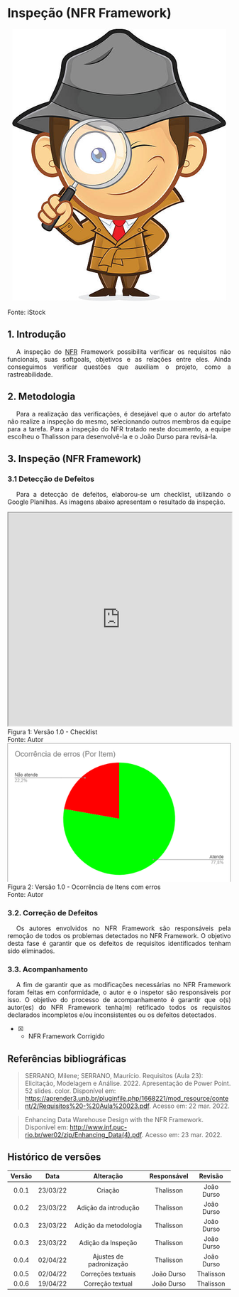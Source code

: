 # Inspeção (NFR Framework)

<div class="container">
    <div class="row">
        <div class="col">
            <p align="center">
                <img src="https://raw.githubusercontent.com/Requisitos-de-Software/2021.2-MedSUS/main/docs/assets/inspector_image.jpg">
                <figcaption>Fonte: iStock</figcaption>
            </p>
        </div>
    </div>
</div>

## 1. Introdução

<p style="text-indent: 20px; text-align: justify">
A inspeção do <a href="https://requisitos-de-software.github.io/2021.2-MedSUS/modeling/nfr/">NFR</a> Framework possibilita verificar os requisitos não funcionais, suas softgoals, objetivos e as relações entre eles. Ainda conseguimos verificar questões que auxiliam o projeto, como a rastreabilidade.
</p>

## 2. Metodologia

<p style="text-indent: 20px; text-align: justify">
Para a realização das verificações, é desejável que o autor do artefato não realize a inspeção do mesmo, selecionando outros membros da equipe para a tarefa. Para a inspeção do NFR tratado neste documento, a equipe escolheu o Thalisson para desenvolvê-la e o João Durso para revisá-la.
</p>

## 3. Inspeção (NFR Framework)

### 3.1 Detecção de Defeitos

<p style="text-indent: 20px; text-align: justify">
Para a detecção de defeitos, elaborou-se um checklist, utilizando o Google Planilhas. As imagens abaixo apresentam o resultado da inspeção.
</p>

<div class="center-card">
    <iframe src="https://docs.google.com/spreadsheets/d/e/2PACX-1vT9C69lh7scM-uGtMhpOFdcclsbGDG4kewG-w5i1uD4NQ-Ivc98DqaVCvnZiP3WBmSz8OppLKNkcj6l/pubhtml?gid=0&amp;single=true&amp;widget=true&amp;headers=false" width="100%" height="480"></iframe>
    <figcaption>Figura 1: Versão 1.0 - Checklist</figcaption>
    <figcaption>Fonte: Autor</figcaption>
</div>

<div class="container">
    <div class="row">
        <div class="col">
            <img src="https://raw.githubusercontent.com/Requisitos-de-Software/2021.2-MedSUS/main/docs/assets/verification/nfr/grafico_item.png">
            <figcaption>Figura 2: Versão 1.0 - Ocorrência de Itens com erros </figcaption>
            <figcaption>Fonte: Autor</figcaption>
        </div>
    </div>
</div>

### 3.2. Correção de Defeitos

<p style="text-indent: 20px; text-align: justify">
Os autores envolvidos no NFR Framework são responsáveis pela remoção de todos os problemas detectados no NFR Framework. O objetivo desta fase é garantir que os defeitos de requisitos identificados tenham sido eliminados.
</p>

### 3.3. Acompanhamento

<p style="text-indent: 20px; text-align: justify">
A fim de garantir que as modificações necessárias no NFR Framework foram feitas em conformidade, o autor e o inspetor são responsáveis por isso. O objetivo do processo de acompanhamento é garantir que o(s) autor(es) do NFR Framework tenha(m) retificado todos os requisitos declarados incompletos e/ou inconsistentes ou os defeitos detectados.
</p>

- [X] - NFR Framework Corrigido

## Referências bibliográficas

> SERRANO, Milene; SERRANO, Maurício. Requisitos (Aula 23): Elicitação, Modelagem e Análise. 2022. Apresentação de Power Point. 52 slides. color. Disponível em: https://aprender3.unb.br/pluginfile.php/1668221/mod_resource/content/2/Requisitos%20-%20Aula%20023.pdf. Acesso em: 22 mar. 2022.

> Enhancing Data Warehouse Design with the NFR Framework. Disponível em: http://www.inf.puc-rio.br/wer02/zip/Enhancing_Data(4).pdf. Acesso em: 23 mar. 2022.

## Histórico de versões

| Versão |   Data   |        Alteração        | Responsável |  Revisão   |
| :----: | :------: | :---------------------: | :---------: | :--------: |
| 0.0.1  | 23/03/22 |         Criação         |  Thalisson  | João Durso |
| 0.0.2  | 23/03/22 |  Adição da introdução   |  Thalisson  | João Durso |
| 0.0.3  | 23/03/22 |  Adição da metodologia  |  Thalisson  | João Durso |
| 0.0.3  | 23/03/22 |   Adição da Inspeção    |  Thalisson  | João Durso |
| 0.0.4  | 02/04/22 | Ajustes de padronização |  Thalisson  | João Durso |
| 0.0.5  | 02/04/22 |   Correções textuais    | João Durso  | Thalisson  |
| 0.0.6  | 19/04/22 |    Correção textual     | João Durso  | Thalisson  |
